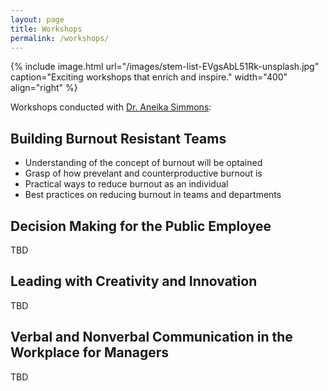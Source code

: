 ```yaml
---
layout: page
title: Workshops
permalink: /workshops/
---
```


{% include image.html url="/images/stem-list-EVgsAbL51Rk-unsplash.jpg" caption="Exciting workshops that enrich and inspire." width="400" align="right" %}

Workshops conducted with [Dr. Aneika Simmons](https://aneikasimmons.com/):

## **Building Burnout Resistant Teams**

* Understanding of the concept of burnout will be optained
* Grasp of how prevelant and counterproductive burnout is
* Practical ways to reduce burnout as an individual
* Best practices on reducing burnout in teams and departments

## **Decision Making for the Public Employee**

TBD

## **Leading with Creativity and Innovation**

TBD


## **Verbal and Nonverbal Communication in the Workplace for Managers**

TBD

